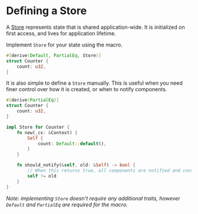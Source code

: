# Defining a Store

A [Store](https://docs.rs/yewdux/0.8.1/yewdux/store/trait.Store.html) represents state that is
shared application-wide. It is initialized on first access, and lives for application lifetime.

Implement `Store` for your state using the macro.

```rust
#[derive(Default, PartialEq, Store)]
struct Counter {
    count: u32,
}
```

It is also simple to define a `Store` manually. This is useful when you need finer control over how
it is created, or when to notify components.

```rust
#[derive(PartialEq)]
struct Counter {
    count: u32,
}

impl Store for Counter {
    fn new(_cx: &Context) {
        Self {
            count: Default::default(),
        }
    }

    fn should_notify(&self, old: &Self) -> bool {
        // When this returns true, all components are notified and consequently re-render.
        self != old
    }
}
```

*Note: implementing `Store` doesn't require any additional traits, however `Default` and
`PartialEq` are required for the macro.*
